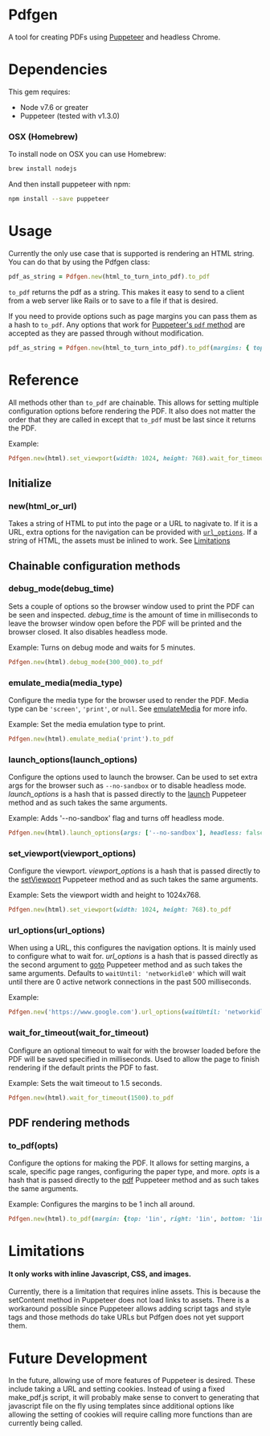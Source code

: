 # Pdfgen
A tool for creating PDFs using [Puppeteer](https://github.com/GoogleChrome/puppeteer) and headless Chrome.

# Dependencies
This gem requires:
* Node v7.6 or greater
* Puppeteer (tested with v1.3.0)

### OSX (Homebrew)
To install node on OSX you can use Homebrew:
```bash
brew install nodejs
```

And then install puppeteer with npm:
```bash
npm install --save puppeteer
```

# Usage
Currently the only use case that is supported is rendering an HTML string. You can do that by using the
Pdfgen class:
```ruby
pdf_as_string = Pdfgen.new(html_to_turn_into_pdf).to_pdf
```
`to_pdf` returns the pdf as a string. This makes it easy to send to a client from a web server like
Rails or to save to a file if that is desired.

If you need to provide options such as page margins you can pass them as a hash to `to_pdf`. Any
options that work for [Puppeteer's `pdf` method](https://github.com/GoogleChrome/puppeteer/blob/master/docs/api.md#pagepdfoptions)
are accepted as they are passed through without modification.
```ruby
pdf_as_string = Pdfgen.new(html_to_turn_into_pdf).to_pdf(margins: { top: '1in', bottom: '1in' })
```

# Reference

All methods other than `to_pdf` are chainable. This allows for setting multiple configuration options before rendering the PDF.
It also does not matter the order that they are called in except that `to_pdf` must be last since it returns the PDF.

Example:
```ruby
Pdfgen.new(html).set_viewport(width: 1024, height: 768).wait_for_timeout(1000).emulate_media('screen').to_pdf(format: 'Letter')
```

## Initialize

### new(html_or_url)

Takes a string of HTML to put into the page or a URL to nagivate to. If it is a URL, extra options for the navigation can be
provided with [`url_options`](#url_optionsurl_options). If a string of HTML, the assets must be inlined to work. See [Limitations](#limitations)

## Chainable configuration methods

### debug_mode(debug_time)

Sets a couple of options so the browser window used to print the PDF can be seen and inspected. *debug_time* is
the amount of time in milliseconds to leave the browser window open before the PDF will be printed and the browser
closed. It also disables headless mode.

Example: Turns on debug mode and waits for 5 minutes.
```ruby
Pdfgen.new(html).debug_mode(300_000).to_pdf
```

### emulate_media(media_type)

Configure the media type for the browser used to render the PDF. Media type can be `'screen'`, `'print'`, or `null`.
See [emulateMedia](https://github.com/GoogleChrome/puppeteer/blob/master/docs/api.md#pageemulatemediamediatype) for more info.

Example: Set the media emulation type to print.
```ruby
Pdfgen.new(html).emulate_media('print').to_pdf
```

### launch_options(launch_options)

Configure the options used to launch the browser. Can be used to set extra args for the browser such as `--no-sandbox` or to
disable headless mode. *launch_options* is a hash that is passed directly to the [launch](https://github.com/GoogleChrome/puppeteer/blob/master/docs/api.md#puppeteerlaunchoptions)
Puppeteer method and as such takes the same arguments.

Example: Adds '--no-sandbox' flag and turns off headless mode.
```ruby
Pdfgen.new(html).launch_options(args: ['--no-sandbox'], headless: false).to_pdf
```

### set_viewport(viewport_options)

Configure the viewport. *viewport_options* is a hash that is passed directly to the
[setViewport](https://github.com/GoogleChrome/puppeteer/blob/master/docs/api.md#pagesetviewportviewport)
Puppeteer method and as such takes the same arguments.

Example: Sets the viewport width and height to 1024x768.
```ruby
Pdfgen.new(html).set_viewport(width: 1024, height: 768).to_pdf
```

### url_options(url_options)

When using a URL, this configures the navigation options. It is mainly used to configure what to wait for. *url_options* is
a hash that is passed directly as the second argument to [goto](https://github.com/GoogleChrome/puppeteer/blob/master/docs/api.md#pagegotourl-options)
Puppeteer method and as such takes the same arguments. Defaults to `waitUntil: 'networkidle0'` which will wait until there are
0 active network connections in the past 500 milliseconds.

Example:
```ruby
Pdfgen.new('https://www.google.com').url_options(waitUntil: 'networkidle0').to_pdf
```

### wait_for_timeout(wait_for_timeout)

Configure an optional timeout to wait for with the browser loaded before the PDF will be saved specified in
milliseconds. Used to allow the page to finish rendering if the default prints the PDF to fast.

Example: Sets the wait timeout to 1.5 seconds.
```ruby
Pdfgen.new(html).wait_for_timeout(1500).to_pdf
```

## PDF rendering methods

### to_pdf(opts)

Configure the options for making the PDF. It allows for setting margins, a scale, specific page ranges, configuring
the paper type, and more. *opts* is a hash that is passed directly to the [pdf](https://github.com/GoogleChrome/puppeteer/blob/master/docs/api.md#pagepdfoptions)
Puppeteer method and as such takes the same arguments.

Example: Configures the margins to be 1 inch all around.
```ruby
Pdfgen.new(html).to_pdf(margin: {top: '1in', right: '1in', bottom: '1in', left: '1in'})
```

# Limitations

#### It only works with inline Javascript, CSS, and images.

  Currently, there is a limitation that requires inline assets. This is because the setContent method in Puppeteer does not load links to
  assets. There is a workaround possible since Puppeteer allows adding script tags and style tags and those methods do take URLs but Pdfgen
  does not yet support them.

# Future Development
In the future, allowing use of more features of Puppeteer is desired. These include taking a URL and
setting cookies. Instead of using a fixed make_pdf.js script, it will probably make sense to convert
to generating that javascript file on the fly using templates since additional options like allowing
the setting of cookies will require calling more functions than are currently being called.
